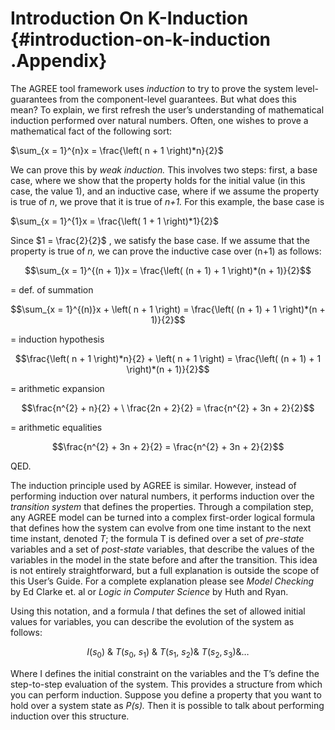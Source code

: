 # Introduction On K-Induction {#introduction-on-k-induction .Appendix}

The AGREE tool framework uses *induction* to try to prove the system
level-guarantees from the component-level guarantees. But what does this
mean? To explain, we first refresh the user’s understanding of
mathematical induction performed over natural numbers. Often, one wishes
to prove a mathematical fact of the following sort:

$\sum_{x = 1}^{n}x = \frac{\left( n + 1 \right)*n}{2}$

We can prove this by *weak* *induction.* This involves two steps: first,
a base case, where we show that the property holds for the initial value
(in this case, the value 1), and an inductive case, where if we assume
the property is true of *n*, we prove that it is true of *n+1.* For this
example, the base case is

$\sum_{x = 1}^{1}x = \frac{\left( 1 + 1 \right)*1}{2}$

Since $1 = \frac{2}{2}$ , we satisfy the base case. If we assume that
the property is true of *n,* we can prove the inductive case over (n+1)
as follows:

$$\sum_{x = 1}^{(n + 1)}x = \frac{\left( (n + 1) + 1 \right)*(n + 1)}{2}$$

= def. of summation

$$\sum_{x = 1}^{(n)}x + \left( n + 1 \right) = \frac{\left( (n + 1) + 1 \right)*(n + 1)}{2}$$

= induction hypothesis

$$\frac{\left( n + 1 \right)*n}{2} + \left( n + 1 \right) = \frac{\left( (n + 1) + 1 \right)*(n + 1)}{2}$$

= arithmetic expansion

$$\frac{n^{2} + n}{2} + \ \frac{2n + 2}{2} = \frac{n^{2} + 3n + 2}{2}$$

= arithmetic equalities

$$\frac{n^{2} + 3n + 2}{2} = \frac{n^{2} + 3n + 2}{2}$$

QED.

The induction principle used by AGREE is similar. However, instead of
performing induction over natural numbers, it performs induction over
the *transition system* that defines the properties. Through a
compilation step, any AGREE model can be turned into a complex
first-order logical formula that defines how the system can evolve from
one time instant to the next time instant, denoted *T*; the formula T is
defined over a set of *pre-state* variables and a set of *post-state*
variables, that describe the values of the variables in the model in the
state before and after the transition. This idea is not entirely
straightforward, but a full explanation is outside the scope of this
User’s Guide. For a complete explanation please see *Model Checking* by
Ed Clarke et. al or *Logic in Computer Science* by Huth and Ryan.

Using this notation, and a formula *I* that defines the set of allowed
initial values for variables, you can describe the evolution of the
system as follows:

$$I\left( s_{0} \right)\ \&\ T\left( s_{0},\ s_{1} \right)\ \&\ T\left( s_{1},\ s_{2} \right)\&\ T\left( s_{2},s_{3} \right)\&\ldots$$

Where I defines the initial constraint on the variables and the T’s
define the step-to-step evaluation of the system. This provides a
structure from which you can perform induction. Suppose you define a
property that you want to hold over a system state as *P(s).* Then it is
possible to talk about performing induction over this structure.

